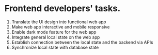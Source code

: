 # Frontend developers' tasks.

1. Translate the UI design into functional web app
2. Make web app interactive and mobile responsive
3. Enable dark mode feature for the web app
4. Integrate general local state on the web app
5. Establish connection between the local state and the backend via APIs
6. Synchronize local state with database state
